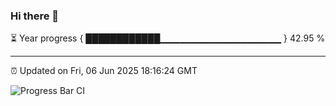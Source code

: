### Hi there 👋

⏳ Year progress { ████████████▁▁▁▁▁▁▁▁▁▁▁▁▁▁▁▁▁▁ } 42.95 %

---

⏰ Updated on Fri, 06 Jun 2025 18:16:24 GMT

![Progress Bar CI](https://github.com/Shyam-Makwana/GitHub-Actions-Demo/workflows/Progress%20Bar%20CI/badge.svg)
